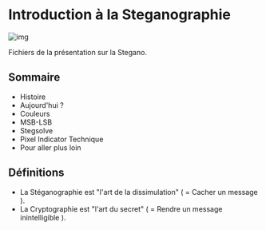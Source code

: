 # Introduction à la Steganographie

![img](https://raw.githubusercontent.com/Zeecka/DiapoStegano/master/Scripts/Lenna.png)

Fichiers de la présentation sur la Stegano.

## Sommaire
* Histoire
* Aujourd'hui ?
* Couleurs
* MSB-LSB
* Stegsolve
* Pixel Indicator Technique
* Pour aller plus loin

## Définitions
* La Stéganographie est "l'art de la dissimulation" ( = Cacher un message ).
* La Cryptographie est "l'art du secret" ( = Rendre un message inintelligible ).
